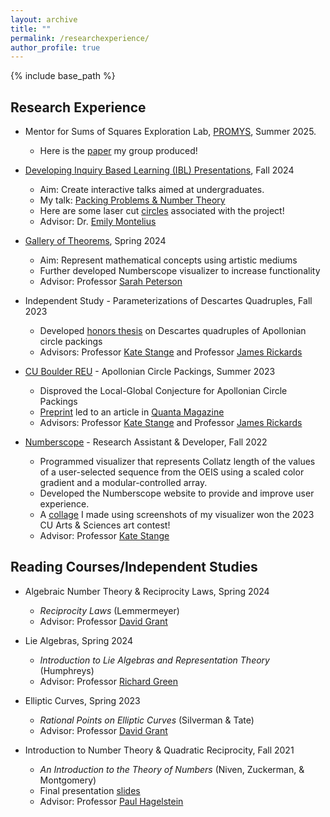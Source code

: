 ```yaml
---
layout: archive
title: ""
permalink: /researchexperience/
author_profile: true
---
```


{% include base_path %}

## Research Experience
* Mentor for Sums of Squares Exploration Lab, <a href="https://promys.org/">PROMYS</a>, Summer 2025.
  * Here is the [paper](/files/PROMYSsumsOfSquaresExpo.pdf) my group produced!  

* <a href="https://www.colorado.edu/math/creating-interactive-teaching-materials-early-undergraduate-mathematicians">Developing Inquiry Based Learning (IBL) Presentations</a>, Fall 2024
  * Aim: Create interactive talks aimed at undergraduates.
  * My talk: [Packing Problems & Number Theory](/files/PackingProblemsNumberTheory.pdf)
  * Here are some laser cut <a href="https://clydekertzer.com/files/circles.jpg">circles</a> associated with the project! 
  * Advisor: Dr. <a href="https://www.colorado.edu/math/emily-montelius">Emily Montelius</a> 

* <a href="https://www.colorado.edu/math/gallery-theorems">Gallery of Theorems</a>, Spring 2024
  * Aim: Represent mathematical concepts using artistic mediums
  * Further developed Numberscope visualizer to increase functionality
  * Advisor: Professor <a href="https://sites.google.com/view/sarahpetersen/home">Sarah Peterson</a>

* Independent Study - Parameterizations of Descartes Quadruples, Fall 2023
  * Developed [honors thesis](/files/HonorsThesis.pdf) on Descartes quadruples of Apollonian circle packings
  * Advisors: Professor <a href="https://math.katestange.net">Kate Stange</a> and Professor <a href="https://math.colorado.edu/~jari2770">James Rickards</a>

* <a href="https://www.colorado.edu/math/undergraduate-program/summer-reu/summer-research-past-projects#accordion-1039727886-1">CU Boulder REU</a> - Apollonian Circle Packings, Summer 2023
  * Disproved the Local-Global Conjecture for Apollonian Circle Packings
  * <a href="https://arxiv.org/abs/2307.02749">Preprint</a> led to an article in <a href="https://www.quantamagazine.org/two-students-unravel-a-widely-believed-math-conjecture-20230810/">Quanta Magazine</a>
  * Advisors: Professor <a href="https://math.katestange.net">Kate Stange</a> and Professor <a href="https://math.colorado.edu/~jari2770">James Rickards</a>
  
* <a href="https://numberscope.colorado.edu">Numberscope</a> - Research Assistant & Developer, Fall 2022
  * Programmed visualizer that represents Collatz length of the values of a user-selected sequence from the OEIS using a scaled color gradient and a modular-controlled array.
  * Developed the Numberscope website to provide and improve user experience.
  * A [collage](/files/CollatzHD.jpg) I made using screenshots of my visualizer won the 2023 CU Arts & Sciences art contest!
  * Advisor: Professor <a href="https://math.katestange.net">Kate Stange</a>

## Reading Courses/Independent Studies
* Algebraic Number Theory & Reciprocity Laws, Spring 2024
  * _Reciprocity Laws_ (Lemmermeyer)
  * Advisor: Professor <a href="https://www.colorado.edu/math/david-grant">David Grant</a>

* Lie Algebras, Spring 2024
  * _Introduction to Lie Algebras and Representation Theory_ (Humphreys)
  * Advisor: Professor <a href="https://www.colorado.edu/math/david-grant">Richard Green</a>

* Elliptic Curves, Spring 2023
  * _Rational Points on Elliptic Curves_ (Silverman & Tate)
  * Advisor: Professor <a href="https://www.colorado.edu/math/david-grant">David Grant</a>

* Introduction to Number Theory & Quadratic Reciprocity, Fall 2021
  * _An Introduction to the Theory of Numbers_ (Niven, Zuckerman, & Montgomery)
  * Final presentation [slides](/files/PresentationQuadraticReciprocity.pdf)
  * Advisor: Professor <a href="https://sites.baylor.edu/paul_hagelstein/">Paul Hagelstein</a>
